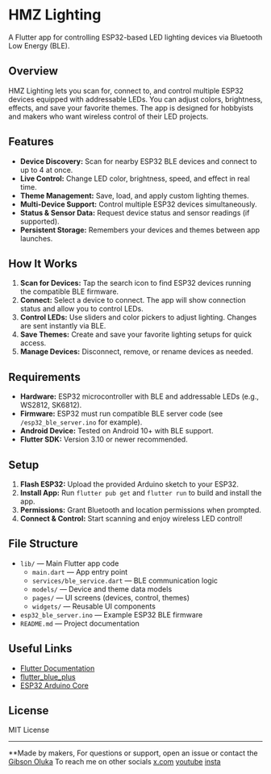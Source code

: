 # HMZ Lighting

A Flutter app for controlling ESP32-based LED lighting devices via Bluetooth Low Energy (BLE).

## Overview

HMZ Lighting lets you scan for, connect to, and control multiple ESP32 devices equipped with addressable LEDs. You can adjust colors, brightness, effects, and save your favorite themes. The app is designed for hobbyists and makers who want wireless control of their LED projects.

## Features

- **Device Discovery:** Scan for nearby ESP32 BLE devices and connect to up to 4 at once.
- **Live Control:** Change LED color, brightness, speed, and effect in real time.
- **Theme Management:** Save, load, and apply custom lighting themes.
- **Multi-Device Support:** Control multiple ESP32 devices simultaneously.
- **Status & Sensor Data:** Request device status and sensor readings (if supported).
- **Persistent Storage:** Remembers your devices and themes between app launches.

## How It Works

1. **Scan for Devices:** Tap the search icon to find ESP32 devices running the compatible BLE firmware.
2. **Connect:** Select a device to connect. The app will show connection status and allow you to control LEDs.
3. **Control LEDs:** Use sliders and color pickers to adjust lighting. Changes are sent instantly via BLE.
4. **Save Themes:** Create and save your favorite lighting setups for quick access.
5. **Manage Devices:** Disconnect, remove, or rename devices as needed.

## Requirements

- **Hardware:** ESP32 microcontroller with BLE and addressable LEDs (e.g., WS2812, SK6812).
- **Firmware:** ESP32 must run compatible BLE server code (see `/esp32_ble_server.ino` for example).
- **Android Device:** Tested on Android 10+ with BLE support.
- **Flutter SDK:** Version 3.10 or newer recommended.

## Setup

1. **Flash ESP32:** Upload the provided Arduino sketch to your ESP32.
2. **Install App:** Run `flutter pub get` and `flutter run` to build and install the app.
3. **Permissions:** Grant Bluetooth and location permissions when prompted.
4. **Connect & Control:** Start scanning and enjoy wireless LED control!

## File Structure

- `lib/` — Main Flutter app code
  - `main.dart` — App entry point
  - `services/ble_service.dart` — BLE communication logic
  - `models/` — Device and theme data models
  - `pages/` — UI screens (devices, control, themes)
  - `widgets/` — Reusable UI components
- `esp32_ble_server.ino` — Example ESP32 BLE firmware
- `README.md` — Project documentation

## Useful Links

- [Flutter Documentation](https://docs.flutter.dev/)
- [flutter_blue_plus](https://pub.dev/packages/flutter_blue_plus)
- [ESP32 Arduino Core](https://docs.espressif.com/projects/arduino-esp32/en/latest/)

## License

MIT License

---

**Made by makers,
For questions or support, open an issue or contact the [Gibson Oluka](http://github.com/OlukaGibson)
To reach me on other socials
[x.com](https://x.com/OlsGibson)
[youtube](https://www.youtube.com/@theemusicNmovies)
[insta](https://www.instagram.com/olsgibson/)